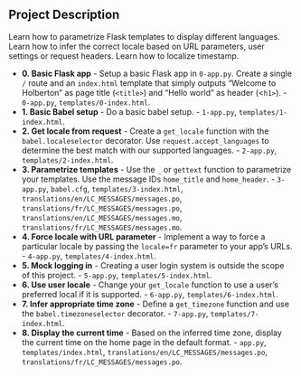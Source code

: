## Project Description
Learn how to parametrize Flask templates to display different languages.
Learn how to infer the correct locale based on URL parameters, user settings or request headers.
Learn how to localize timestamp.


* **0. Basic Flask app** - Setup a basic Flask app in `0-app.py`. Create a single `/` route and an `index.html` template that simply outputs “Welcome to Holberton” as page title (`<title>`) and “Hello world” as header (<`h1>`). - `0-app.py`, `templates/0-index.html`.
* **1. Basic Babel setup** - Do a basic babel setup. - `1-app.py`, `templates/1-index.html`.
* **2. Get locale from request** - Create a `get_locale` function with the `babel.localeselector` decorator. Use `request.accept_languages` to determine the best match with our supported languages. - `2-app.py`, `templates/2-index.html`.
* **3. Parametrize templates** - Use the `_` or `gettext` function to parametrize your templates. Use the message IDs `home_title` and `home_header`. - `3-app.py`, `babel.cfg`, `templates/3-index.html`, `translations/en/LC_MESSAGES/messages.po`, `translations/fr/LC_MESSAGES/messages.po`, `translations/en/LC_MESSAGES/messages.mo`, `translations/fr/LC_MESSAGES/messages.mo`.
* **4. Force locale with URL parameter** - Implement a way to force a particular locale by passing the `locale=fr` parameter to your app’s URLs. - `4-app.py`, `templates/4-index.html`.
* **5. Mock logging in** - Creating a user login system is outside the scope of this project. - `5-app.py`, `templates/5-index.html`.
* **6. Use user locale** - Change your `get_locale` function to use a user’s preferred local if it is supported. - `6-app.py`, `templates/6-index.html`.
* **7. Infer appropriate time zone** - Define a `get_timezone` function and use the `babel.timezoneselector` decorator. - `7-app.py`, `templates/7-index.html`.
* **8. Display the current time** - Based on the inferred time zone, display the current time on the home page in the default format. - `app.py`, `templates/index.html`, `translations/en/LC_MESSAGES/messages.po`, `translations/fr/LC_MESSAGES/messages.po`.

